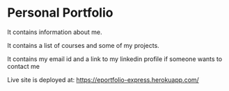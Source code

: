 <h1>Personal Portfolio</h1>
<p>It contains information about me.</p>
<p>It contains a list of courses and some of my projects.</p>
<p>It contains my email id and a link to my linkedin profile if someone wants to contact me</p>
<p>Live site is deployed at: 
    <a href="https://eportfolio-express.herokuapp.com/" target="_new">
            https://eportfolio-express.herokuapp.com/
    </a>
</p>